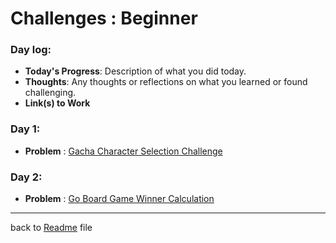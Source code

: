 # Challenges : Beginner

### Day log:

- **Today's Progress**: Description of what you did today.
- **Thoughts**: Any thoughts or reflections on what you learned or found challenging.
- **Link(s) to Work**

### Day 1:

- **Problem** :
  [Gacha Character Selection Challenge](day%20logs/day1/day1.md)

### Day 2:

- **Problem** :
  [Go Board Game Winner Calculation](day%20logs/day2/day2.md)

---

back to [Readme](readme.md) file
